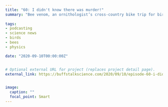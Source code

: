 ```yaml
---
title: "60: I didn't know there was murder!"
summary: "Bee venom, an ornithologist’s cross-country bike trip for birds and Black lives, penguin huddles and quantum physics. Kelsie Anson guest hosts."
  
tags:
- podcasting
- science news
- birds
- bees
- physics

date: "2020-09-10T00:00:00Z"


# Optional external URL for project (replaces project detail page).
external_link: https://buffstalkscience.com/2020/09/10/episode-60-i-didnt-know-there-was-murder/


image:
  caption: ""
  focal_point: Smart
---
```

